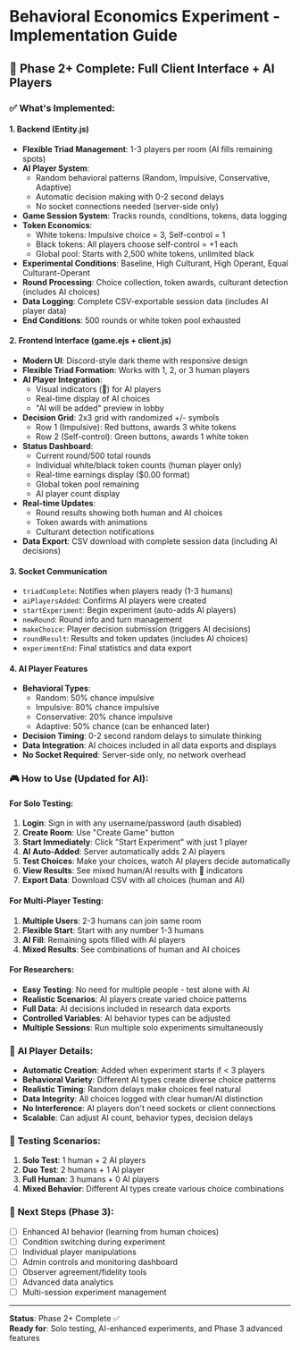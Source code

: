 # Behavioral Economics Experiment - Implementation Guide

## 🎯 **Phase 2+ Complete: Full Client Interface + AI Players**

### ✅ **What's Implemented:**

#### **1. Backend (Entity.js)**
- **Flexible Triad Management**: 1-3 players per room (AI fills remaining spots)
- **AI Player System**: 
  - Random behavioral patterns (Random, Impulsive, Conservative, Adaptive)
  - Automatic decision making with 0-2 second delays
  - No socket connections needed (server-side only)
- **Game Session System**: Tracks rounds, conditions, tokens, data logging
- **Token Economics**: 
  - White tokens: Impulsive choice = 3, Self-control = 1
  - Black tokens: All players choose self-control = +1 each
  - Global pool: Starts with 2,500 white tokens, unlimited black
- **Experimental Conditions**: Baseline, High Culturant, High Operant, Equal Culturant-Operant
- **Round Processing**: Choice collection, token awards, culturant detection (includes AI choices)
- **Data Logging**: Complete CSV-exportable session data (includes AI player data)
- **End Conditions**: 500 rounds or white token pool exhausted

#### **2. Frontend Interface (game.ejs + client.js)**
- **Modern UI**: Discord-style dark theme with responsive design
- **Flexible Triad Formation**: Works with 1, 2, or 3 human players
- **AI Player Integration**: 
  - Visual indicators (🤖) for AI players
  - Real-time display of AI choices
  - "AI will be added" preview in lobby
- **Decision Grid**: 2x3 grid with randomized +/- symbols
  - Row 1 (Impulsive): Red buttons, awards 3 white tokens
  - Row 2 (Self-control): Green buttons, awards 1 white token
- **Status Dashboard**: 
  - Current round/500 total rounds
  - Individual white/black token counts (human player only)
  - Real-time earnings display ($0.00 format)
  - Global token pool remaining
  - AI player count display
- **Real-time Updates**: 
  - Round results showing both human and AI choices
  - Token awards with animations
  - Culturant detection notifications
- **Data Export**: CSV download with complete session data (including AI decisions)

#### **3. Socket Communication**
- `triadComplete`: Notifies when players ready (1-3 humans)
- `aiPlayersAdded`: Confirms AI players were created
- `startExperiment`: Begin experiment (auto-adds AI players)
- `newRound`: Round info and turn management
- `makeChoice`: Player decision submission (triggers AI decisions)
- `roundResult`: Results and token updates (includes AI choices)
- `experimentEnd`: Final statistics and data export

#### **4. AI Player Features**
- **Behavioral Types**:
  - Random: 50% chance impulsive
  - Impulsive: 80% chance impulsive  
  - Conservative: 20% chance impulsive
  - Adaptive: 50% chance (can be enhanced later)
- **Decision Timing**: 0-2 second random delays to simulate thinking
- **Data Integration**: AI choices included in all data exports and displays
- **No Socket Required**: Server-side only, no network overhead

### 🎮 **How to Use (Updated for AI):**

#### **For Solo Testing:**
1. **Login**: Sign in with any username/password (auth disabled)
2. **Create Room**: Use "Create Game" button  
3. **Start Immediately**: Click "Start Experiment" with just 1 player
4. **AI Auto-Added**: Server automatically adds 2 AI players
5. **Test Choices**: Make your choices, watch AI players decide automatically
6. **View Results**: See mixed human/AI results with 🤖 indicators
7. **Export Data**: Download CSV with all choices (human and AI)

#### **For Multi-Player Testing:**
1. **Multiple Users**: 2-3 humans can join same room
2. **Flexible Start**: Start with any number 1-3 humans
3. **AI Fill**: Remaining spots filled with AI players
4. **Mixed Results**: See combinations of human and AI choices

#### **For Researchers:**
- **Easy Testing**: No need for multiple people - test alone with AI
- **Realistic Scenarios**: AI players create varied choice patterns  
- **Full Data**: AI decisions included in research data exports
- **Controlled Variables**: AI behavior types can be adjusted
- **Multiple Sessions**: Run multiple solo experiments simultaneously

### 🤖 **AI Player Details:**
- **Automatic Creation**: Added when experiment starts if < 3 players
- **Behavioral Variety**: Different AI types create diverse choice patterns
- **Realistic Timing**: Random delays make choices feel natural
- **Data Integrity**: All choices logged with clear human/AI distinction
- **No Interference**: AI players don't need sockets or client connections
- **Scalable**: Can adjust AI count, behavior types, decision delays

### 🧪 **Testing Scenarios:**
1. **Solo Test**: 1 human + 2 AI players
2. **Duo Test**: 2 humans + 1 AI player  
3. **Full Human**: 3 humans + 0 AI players
4. **Mixed Behavior**: Different AI types create various choice combinations

### 🚀 **Next Steps (Phase 3):**
- [ ] Enhanced AI behavior (learning from human choices)
- [ ] Condition switching during experiment
- [ ] Individual player manipulations
- [ ] Admin controls and monitoring dashboard
- [ ] Observer agreement/fidelity tools
- [ ] Advanced data analytics
- [ ] Multi-session experiment management

---
**Status**: Phase 2+ Complete ✅  
**Ready for**: Solo testing, AI-enhanced experiments, and Phase 3 advanced features